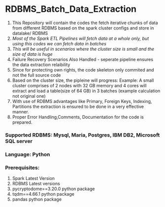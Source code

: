 # RDBMS_Batch_Data_Extraction
1. This Repository will contain the codes the fetch iterative chunks of data from different RDBMS based on the spark cluster configs and store in datalake/ RDBMS
2. *Most of the Spark ETL Pipelines will fetch data at a whole only, but using this codes we can fetch data in batches*
3. *This will be useful in scenarios where the cluster size is small and the size of data is huge*
4. Failure Recovery Scenarios Also Handled - seperate pipeline ensures the data extraction relaibility
5. Since for protecting own rights, the code skeleton only commited and not the full source code
6. Based on the cluster size, the pipleine will progress:
   Example: A small cluster comprises of 2 nodes with 32 GB memory and 4 cores will extract and load a table(size of 64 GB) in 3 batches (example calculation not original one)
7. With use of RDBMS advantages like Primary, Foreign Keys, Indexing, Partitions the extraction is ensured to be done in a very effective manner.
8. Proper Error Handling,Comments, Documentation for the code is prepared.


### Supported RDBMS: Mysql, Maria, Postgres, IBM DB2, Microsoft SQL server

### Language: Python

### Prerequisites:
1. Spark Latest Version
2. RDBMS Latest versions
3. pycryptodome==3.20.0 python package
4. tqdm==4.66.1 python package
5. pandas python package




